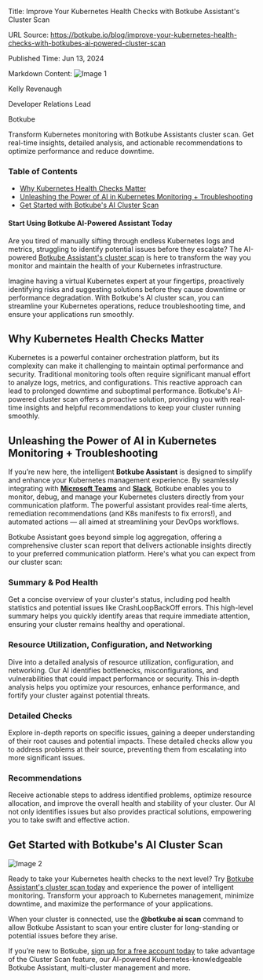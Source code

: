 Title: Improve Your Kubernetes Health Checks with Botkube Assistant's Cluster Scan

URL Source: https://botkube.io/blog/improve-your-kubernetes-health-checks-with-botkubes-ai-powered-cluster-scan

Published Time: Jun 13, 2024

Markdown Content:
![Image 1](https://cdn.prod.website-files.com/634fabb21508d6c9db9bc46f/636df3fb36b4e60920a3b1b2_hPLC9itV8zp-raGDFmvOZMfn2hV8RFcl237qzT8Wa1g.jpeg)

Kelly Revenaugh

Developer Relations Lead

Botkube

Transform Kubernetes monitoring with Botkube Assistants cluster scan. Get real-time insights, detailed analysis, and actionable recommendations to optimize performance and reduce downtime.

### Table of Contents

*   [Why Kubernetes Health Checks Matter](https://botkube.io/blog/improve-your-kubernetes-health-checks-with-botkubes-ai-powered-cluster-scan#why-kubernetes-health-checks-matter)
*   [Unleashing the Power of AI in Kubernetes Monitoring + Troubleshooting](https://botkube.io/blog/improve-your-kubernetes-health-checks-with-botkubes-ai-powered-cluster-scan#unleashing-the-power-of-ai-in-kubernetes-monitoring-troubleshooting)
*   [Get Started with Botkube's AI Cluster Scan](https://botkube.io/blog/improve-your-kubernetes-health-checks-with-botkubes-ai-powered-cluster-scan#get-started-with-botkube-s-ai-cluster-scan)

#### Start Using Botkube AI-Powered Assistant Today

Are you tired of manually sifting through endless Kubernetes logs and metrics, struggling to identify potential issues before they escalate? The AI-powered [Botkube Assistant's cluster scan](http://app.botkube.io/) is here to transform the way you monitor and maintain the health of your Kubernetes infrastructure.

Imagine having a virtual Kubernetes expert at your fingertips, proactively identifying risks and suggesting solutions before they cause downtime or performance degradation. With Botkube's AI cluster scan, you can streamline your Kubernetes operations, reduce troubleshooting time, and ensure your applications run smoothly.

Why Kubernetes Health Checks Matter
-----------------------------------

Kubernetes is a powerful container orchestration platform, but its complexity can make it challenging to maintain optimal performance and security. Traditional monitoring tools often require significant manual effort to analyze logs, metrics, and configurations. This reactive approach can lead to prolonged downtime and suboptimal performance. Botkube's AI-powered cluster scan offers a proactive solution, providing you with real-time insights and helpful recommendations to keep your cluster running smoothly.

Unleashing the Power of AI in Kubernetes Monitoring + Troubleshooting
---------------------------------------------------------------------

If you’re new here, the intelligent **Botkube Assistant** is designed to simplify and enhance your Kubernetes management experience. By seamlessly integrating with [**Microsoft Teams**](https://botkube.io/integration/teams) and [**Slack**](https://botkube.io/integration/slack), Botkube enables you to monitor, debug, and manage your Kubernetes clusters directly from your communication platform. The powerful assistant provides real-time alerts, remediation recommendations (and K8s manifests to fix errors!), and automated actions — all aimed at streamlining your DevOps workflows.

Botkube Assistant goes beyond simple log aggregation, offering a comprehensive cluster scan report that delivers actionable insights directly to your preferred communication platform. Here's what you can expect from our cluster scan:

### Summary & Pod Health

Get a concise overview of your cluster's status, including pod health statistics and potential issues like CrashLoopBackOff errors. This high-level summary helps you quickly identify areas that require immediate attention, ensuring your cluster remains healthy and operational.

### Resource Utilization, Configuration, and Networking

Dive into a detailed analysis of resource utilization, configuration, and networking. Our AI identifies bottlenecks, misconfigurations, and vulnerabilities that could impact performance or security. This in-depth analysis helps you optimize your resources, enhance performance, and fortify your cluster against potential threats.

### Detailed Checks

Explore in-depth reports on specific issues, gaining a deeper understanding of their root causes and potential impacts. These detailed checks allow you to address problems at their source, preventing them from escalating into more significant issues.

### Recommendations

Receive actionable steps to address identified problems, optimize resource allocation, and improve the overall health and stability of your cluster. Our AI not only identifies issues but also provides practical solutions, empowering you to take swift and effective action.

Get Started with Botkube's AI Cluster Scan
------------------------------------------

![Image 2](https://cdn.prod.website-files.com/634fabb21508d6c9db9bc46f/6672d46d829cbbd756a0a748_Cluster%20Scan%20(1200%20x%201080%20px).gif)

Ready to take your Kubernetes health checks to the next level? Try [Botkube Assistant's cluster scan today](https://botkube.io/) and experience the power of intelligent monitoring. Transform your approach to Kubernetes management, minimize downtime, and maximize the performance of your applications.

When your cluster is connected, use the **@botkube ai scan** command to allow Botkube Assistant to scan your entire cluster for long-standing or potential issues before they arise.

If you’re new to Botkube, [sign up for a free account today](https://app.botkube.io/) to take advantage of the Cluster Scan feature, our AI-powered Kubernetes-knowledgeable Botkube Assistant, multi-cluster management and more.

‍
